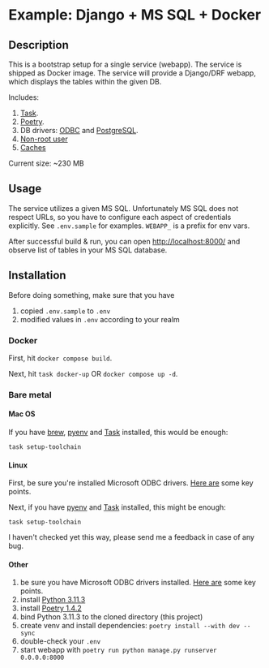 # Example: Django + MS SQL + Docker

## Description

This is a bootstrap setup for a single service (webapp). The service is shipped as Docker image. The service will provide a Django/DRF webapp, which displays the tables within the given DB.

Includes:
1. [Task](https://taskfile.dev).
2. [Poetry](https://python-poetry.org/).
3. DB drivers: [ODBC](https://learn.microsoft.com/en-us/sql/connect/odbc/linux-mac/installing-the-microsoft-odbc-driver-for-sql-server) and [PostgreSQL](https://www.psycopg.org/docs/).
4. [Non-root user](https://betterprogramming.pub/running-a-container-with-a-non-root-user-e35830d1f42a)
5. [Caches](https://docs.docker.com/build/cache/)

Current size: ~230 MB

## Usage

The service utilizes a given MS SQL.
Unfortunately MS SQL does not respect URLs, so you have to configure each aspect
of credentials explicitly. See `.env.sample` for examples. `WEBAPP_` is a prefix for env vars.

After successful build & run,
you can open [http://localhost:8000/](http://localhost:8000/)
and observe list of tables in your MS SQL database.

## Installation

Before doing something, make sure that you have

1. copied `.env.sample` to `.env`
2. modified values in `.env` according to your realm

### Docker

First, hit `docker compose build`.

Next, hit `task docker-up` OR `docker compose up -d`.

### Bare metal

#### Mac OS

If you have [brew](https://brew.sh/), [pyenv](https://github.com/pyenv/pyenv) and [Task](https://taskfile.dev/) installed, this would be enough:

`task setup-toolchain`

#### Linux

First, be sure you're installed Microsoft ODBC drivers. [Here are](https://github.com/mkleehammer/pyodbc/wiki/Install) some key points.

Next, if you have [pyenv](https://github.com/pyenv/pyenv) and [Task](https://taskfile.dev/) installed, this might be enough:

`task setup-toolchain`

I haven't checked yet this way, please send me a feedback in case of any bug.

#### Other

1. be sure you have Microsoft ODBC drivers installed. [Here are](https://github.com/mkleehammer/pyodbc/wiki/Install) some key points.
2. install [Python 3.11.3](https://www.python.org/downloads/release/python-3113/)
3. install [Poetry 1.4.2](https://python-poetry.org/docs/#installation)
4. bind Python 3.11.3 to the cloned directory (this project)
5. create venv and install dependencies: `poetry install --with dev --sync`
6. double-check your `.env`
7. start webapp with `poetry run python manage.py runserver 0.0.0.0:8000`
